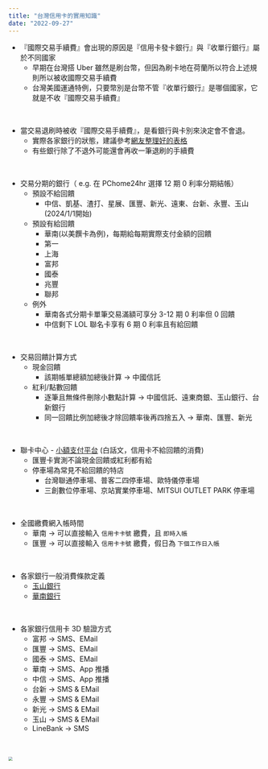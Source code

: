 ```yaml
---
title: "台灣信用卡的實用知識"
date: "2022-09-27"
---
```


* 『國際交易手續費』會出現的原因是『信用卡發卡銀行』與『收單行銀行』屬於不同國家
    * 早期在台灣搭 Uber 雖然是刷台幣，但因為刷卡地在荷蘭所以符合上述規則所以被收國際交易手續費
    * 台灣美國運通特例，只要幣別是台幣不管『收單行銀行』是哪個國家，它就是不收『國際交易手續費』

</br>

* 當交易退刷時被收『國際交易手續費』，是看銀行與卡別來決定會不會退。
    * 實際各家銀行的狀態，建議參考[網友整理好的表格](https://www.beurlife.com/2017/08/visa-jcb-master-refund-fee.html)
    * 有些銀行除了不退外可能還會再收一筆退刷的手續費

</br>

* 交易分期的銀行（ e.g. 在 PChome24hr 選擇 12 期 0 利率分期結帳）
    * 預設不給回饋
        * 中信、凱基、渣打、星展、匯豐、新光、遠東、台新、永豐、玉山(2024/1/1開始)
    * 預設有給回饋
        * 華南(以美饌卡為例)，每期給每期實際支付金額的回饋
        * 第一
        * 上海
        * 富邦
        * 國泰
        * 兆豐
        * 聯邦
    * 例外
        * 華南各式分期卡單筆交易滿額可享分 3-12 期 0 利率但 0 回饋
        * 中信剩下 LOL 聯名卡享有 6 期 0 利率且有給回饋

</br>

* 交易回饋計算方式
    * 現金回饋
        * 該期帳單總額加總後計算 -> 中國信託
    * 紅利/點數回饋
        * 逐筆且無條件刪除小數點計算 -> 中國信託、遠東商銀、玉山銀行、台新銀行
        * 同一回饋比例加總後才除回饋率後再四捨五入 -> 華南、匯豐、新光


</br>

* 聯卡中心 - [小額支付平台](https://www.nccc.com.tw/wps/wcm/connect/zh/home/BusinessOperations/CardBusiness/MicroPayment) (白話文，信用卡不給回饋的消費)
    * 匯豐卡實測不論現金回饋或紅利都有給
    * 停車場為常見不給回饋的特店
        * 台灣聯通停車場、普客二四停車場、歐特儀停車場
        * 三創數位停車場、京站實業停車場、MITSUI OUTLET PARK 停車場

</br>

* 全國繳費網入帳時間
    * 華南 -> 可以直接輸入 `信用卡卡號` 繳費，且 `即時入帳`
    * 匯豐 -> 可以直接輸入 `信用卡卡號` 繳費，假日為 `下個工作日入帳`


</br>

* 各家銀行一般消費條款定義
    * [玉山銀行](https://www.esunbank.com.tw/event/credit/notice/index.html)
    * [華南銀行](https://www.hncb.com.tw/wps/wcm/connect/6b9295c5-ea19-4ab8-9366-402084a12f8c/%E8%8F%AF%E5%8D%97%E9%8A%80%E8%A1%8C%E4%BF%A1%E7%94%A8%E5%8D%A1%E7%B0%BD%E5%B8%B3%E5%8D%A1%E4%B8%80%E8%88%AC%E6%B6%88%E8%B2%BB%E5%AE%9A%E7%BE%A9.pdf?MOD=AJPERES&CONVERT_TO=url&CACHEID=ROOTWORKSPACE-6b9295c5-ea19-4ab8-9366-402084a12f8c-nYw1bv5)


</br>


* 各家銀行信用卡 3D 驗證方式
    * 富邦 -> SMS、EMail
    * 匯豐 -> SMS、EMail
    * 國泰 -> SMS、EMail
    * 華南 -> SMS、App 推播
    * 中信 -> SMS、App 推播
    * 台新 -> SMS & EMail
    * 永豐 -> SMS & EMail
    * 新光 -> SMS & EMail
    * 玉山 -> SMS & EMail
    * LineBank -> SMS 

</br>

</br>



<img src="https://i.imgur.com/wqJKw8a.png)" style="zoom:50%" />
